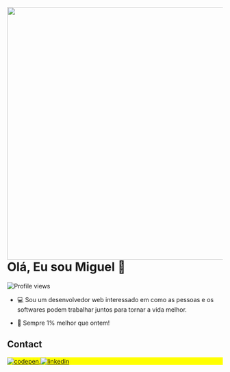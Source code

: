 <img align="right" height="590em" src="https://raw.githubusercontent.com/gist/miguelgmoreira/67c44e43f42e8964cf67078b13d83aa0/raw/5ca2632e84f179667e6727e29a8bec9b912cd8f2/githubcard.svg"/>
<h1 align="left">Olá, Eu sou Miguel 👋</h1>
<p align="left"> <img src="https://komarev.com/ghpvc/?username=miguelgmoreira&color=yellow" alt="Profile views" /> </p>

- 💻 Sou um desenvolvedor web interessado em como as pessoas e os softwares podem trabalhar juntos para tornar a vida melhor.

- 🥇 Sempre 1% melhor que ontem! 

<!--

<br><br>

-->

## Contact

<p align="left" style="background:yellow">
<a href="https://wa.me/5561996429976" target="_blank">
  <img align="center" src="https://img.shields.io/badge/-Whatsapp-05122A?style=flat&logo=whatsapp" alt="codepen"/>
</a>
<a href="https://linkedin.com/in/miguel-garcia-68bb6126b/" target="_blank">
  <img align="center" src="https://img.shields.io/badge/-LinkedIn-05122A?style=flat&logo=linkedin" alt="linkedin"/>
</a>
</p>

<!--




**miguelgmoreira/miguelgmoreira** is a ✨ _special_ ✨ repository because its `README.md` (this file) appears on your GitHub profile.

Here are some ideas to get you started:

- 🔭 I’m currently working on ...
- 🌱 I’m currently learning ...
- 👯 I’m looking to collaborate on ...
- 🤔 I’m looking for help with ...
- 💬 Ask me about ...
- 📫 How to reach me: ...
- 😄 Pronouns: ...
- ⚡ Fun fact: ...
-->
